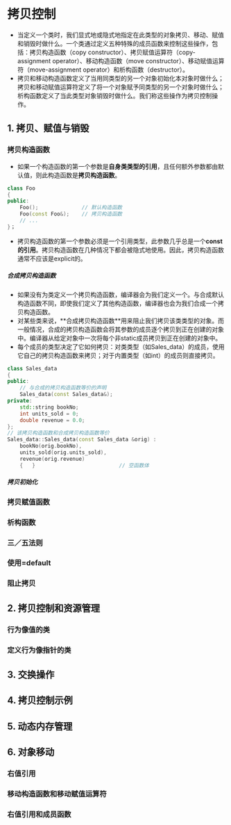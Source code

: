 # 拷贝控制

- 当定义一个类时，我们显式地或隐式地指定在此类型的对象拷贝、移动、赋值和销毁时做什么。一个类通过定义五种特殊的成员函数来控制这些操作，包括：拷贝构造函数（copy constructor）、拷贝赋值运算符（copy-assignment operator）、移动构造函数（move constructor）、移动赋值运算符（move-assignment operator）和析构函数（destructor）。
- 拷贝和移动构造函数定义了当用同类型的另一个对象初始化本对象时做什么；拷贝和移动赋值运算符定义了将一个对象赋予同类型的另一个对象时做什么；析构函数定义了当此类型对象销毁时做什么。我们称这些操作为拷贝控制操作。

## 1. 拷贝、赋值与销毁

### 拷贝构造函数

- 如果一个构造函数的第一个参数是**自身类类型的引用**，且任何额外参数都由默认值，则此构造函数是**拷贝构造函数**。
```CPP
class Foo
{
public:
    Foo();              // 默认构造函数
    Foo(const Foo&);    // 拷贝构造函数
    // ...
}；
```

- 拷贝构造函数的第一个参数必须是一个引用类型，此参数几乎总是一个**const的引用**。拷贝构造函数在几种情况下都会被隐式地使用。因此，拷贝构造函数通常不应该是explicit的。

##### 合成拷贝构造函数

- 如果没有为类定义一个拷贝构造函数，编译器会为我们定义一个。与合成默认构造函数不同，即使我们定义了其他构造函数，编译器也会为我们合成一个拷贝构造函数。
- 对某些类来说，*\*合成拷贝构造函数**用来阻止我们拷贝该类类型的对象。而一般情况，合成的拷贝构造函数会将其参数的成员逐个拷贝到正在创建的对象中。编译器从给定对象中一次将每个非static成员拷贝到正在创建的对象中。
- 每个成员的类型决定了它如何拷贝：对类类型（如Sales_data）的成员，使用它自己的拷贝构造函数来拷贝；对于内置类型（如int）的成员则直接拷贝。
```CPP
class Sales_data
{
public:
    // 与合成的拷贝构造函数等价的声明
    Sales_data(const Sales_data&);
private:
    std::string bookNo;
    int units_sold = 0;
    double revenue = 0.0;
};
// 该拷贝构造函数和合成拷贝构造函数等价
Sales_data::Sales_data(const Sales_data &orig) :
    bookNo(orig.bookNo),            
    units_sold(orig.units_sold),
    revenue(orig.revenue)
    {   }                           // 空函数体
```

##### 拷贝初始化



### 拷贝赋值函数

### 析构函数

### 三／五法则

### 使用=default

### 阻止拷贝

## 2. 拷贝控制和资源管理

### 行为像值的类

### 定义行为像指针的类

## 3. 交换操作

## 4. 拷贝控制示例

## 5. 动态内存管理

## 6. 对象移动

### 右值引用

### 移动构造函数和移动赋值运算符

### 右值引用和成员函数
